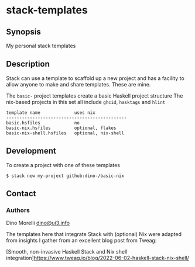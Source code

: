 # stack-templates


## Synopsis

My personal stack templates


## Description

Stack can use a template to scaffold up a new project and has a facility to
allow anyone to make and share templates. These are mine.

The `basic-` project templates create a basic Haskell project structure
The nix-based projects in this set all include `ghcid`, `hasktags` and `hlint`

    template name             uses nix
    ----------------------------------------------
    basic.hsfiles             no
    basic-nix.hsfiles         optional, flakes
    basic-nix-shell.hsfiles   optional, nix-shell

## Development

To create a project with one of these templates

    $ stack new my-project github:dino-/basic-nix


## Contact

### Authors

Dino Morelli <dino@ui3.info>

The templates here that integrate Stack with (optional) Nix were adapted from
insights I gather from an excellent blog post from Tweag:

[Smooth, non-invasive Haskell Stack and Nix shell integration]<https://www.tweag.io/blog/2022-06-02-haskell-stack-nix-shell/>

